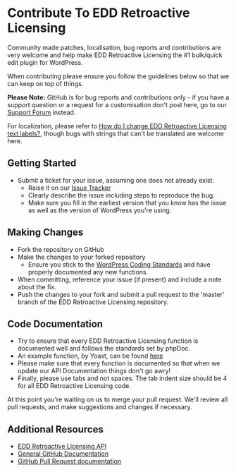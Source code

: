 # Contribute To EDD Retroactive Licensing

Community made patches, localisation, bug reports and contributions are very welcome and help make EDD Retroactive Licensing the #1 bulk/quick edit plugin for WordPress.

When contributing please ensure you follow the guidelines below so that we can keep on top of things.

__Please Note:__ GitHub is for bug reports and contributions only - if you have a support question or a request for a customisation don't post here, go to our [Support Forum](http://wordpress.org/support/plugin/edd-retroactive-licensing) instead.

For localization, please refer to [How do I change EDD Retroactive Licensing text labels?](https://aihrus.zendesk.com/entries/23691557-How-do-I-change-Testimonials-Widget-text-labels-), though bugs with strings that can't be translated are welcome here.

## Getting Started

* Submit a ticket for your issue, assuming one does not already exist.
  * Raise it on our [Issue Tracker](https://github.com/michael-cannon/edd-retroactive-licensing/issues)
  * Clearly describe the issue including steps to reproduce the bug.
  * Make sure you fill in the earliest version that you know has the issue as well as the version of WordPress you're using.

## Making Changes

* Fork the repository on GitHub
* Make the changes to your forked repository
  * Ensure you stick to the [WordPress Coding Standards](http://codex.wordpress.org/WordPress_Coding_Standards) and have properly documented any new functions.
* When committing, reference your issue (if present) and include a note about the fix.
* Push the changes to your fork and submit a pull request to the 'master' branch of the EDD Retroactive Licensing repository.

## Code Documentation

* Try to ensure that every EDD Retroactive Licensing function is documented well and follows the standards set by phpDoc.
* An example function, by Yoast, can be found [here](https://gist.github.com/jdevalk/5574677)
* Please make sure that every function is documented so that when we update our API Documentation things don't go awry!
* Finally, please use tabs and not spaces. The tab indent size should be 4 for all EDD Retroactive Licensing code.

At this point you're waiting on us to merge your pull request. We'll review all pull requests, and make suggestions and changes if necessary.

## Additional Resources
* [EDD Retroactive Licensing API](https://github.com/michael-cannon/edd-retroactive-licensing/blob/master/API.md)
* [General GitHub Documentation](http://help.github.com/)
* [GitHub Pull Request documentation](http://help.github.com/send-pull-requests/)
